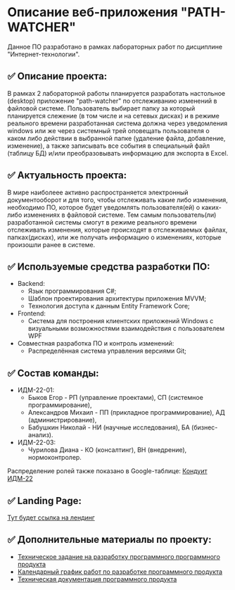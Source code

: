 # Описание веб-приложения "PATH-WATCHER"

Данное ПО разработано в рамках лабораторных работ по дисциплине "Интернет-технологии".

## ✅ Описание проекта:

В рамках 2 лабораторной работы планируется разработать настольное (desktop) приложение "path-watcher" по отслеживанию изменений в файловой системе. Пользователь выбирает папку за который планируется слежение (в том числе и на сетевых дисках) и в режиме реального времени разработанная система должна через уведомления windows или же через системный трей оповещать пользователя о каком либо действии в выбранной папке (удаление файла, добавление, изменение), а также записывать все события в специальный файл (таблицу БД) и/или преобразовывать информацию для экспорта в Excel.

## ✅ Актуальность проекта:

В мире наиболеее активно распространяется электронный документооборот и для того, чтобы отслеживать какие либо изменения, необходимо ПО, которое будет уведомлять пользователя(ей) о каких-либо изменениях в файловой системе. Тем самым пользователь(ли) разработанной системы смогут в режиме реального времени отслеживать изменения, которые происходят в отслеживаемых файлах, папках(дисках), или же получать информацию о изменениях, которые произошли ранее в системе.

## ✅ Используемые средства разработки ПО:

* Backend:
   + Язык программирования С#;
   + Шаблон проектирования архитектуры приложения MVVM;
   + Технология доступа к данным Entity Framework Core;
* Frontend:
   + Cистема для построения клиентских приложений Windows с визуальными возможностями взаимодействия с пользователем WPF
* Совместная разработка ПО и контроль изменений:
   + Распределённая система управления версиями Git;
   
## ✅ Состав команды:

+ ИДМ-22-01:
   * Быков Егор - РП (управление проектами), СП (системное программирование),
   * Александров Михаил - ПП (прикладное программирование), АД (администрирование),
   * Бабушкин Николай - НИ (научные исследования), БА (бизнес-анализ).
+ ИДМ-22-03:
   * Чурилова Диана - КО (консалтинг), ВН	(внедрение), нормоконтролер. 


Распределение ролей также показано в Google-таблице:
[Кондуит ИДМ-22](https://docs.google.com/spreadsheets/d/1ypxgDUpNsaAK5PH90dTfGKdtDnWaeEDWfupEbDokN6A/edit?usp=sharing)

## ✅ Landing Page: 
[Тут будет ссылка на лендинг](https://github.com/ByKaS12/path-watcher)

## ✅ Дополнительные материалы по проекту:
* [Техническое задание на разработку программного программного продукта](https://disk.yandex.ru/i/rb5mbA8WMkROqQ)
* [Календарный график работ по разработке программного продукта](https://disk.yandex.ru/i/1ylPzXLf3jGwqw)
* [Техническая документация программного продукта](https://disk.yandex.ru/i/X-k58E1-MKygsw)
